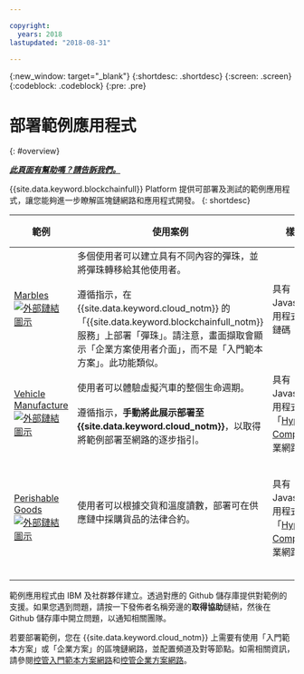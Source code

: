 ```yaml
---

copyright:
  years: 2018
lastupdated: "2018-08-31"

---
```


{:new_window: target="_blank"}
{:shortdesc: .shortdesc}
{:screen: .screen}
{:codeblock: .codeblock}
{:pre: .pre}

# 部署範例應用程式
{: #overview}


***[此頁面有幫助嗎？請告訴我們。](https://www.surveygizmo.com/s3/4501493/IBM-Blockchain-Documentation)***


{{site.data.keyword.blockchainfull}} Platform 提供可部署及測試的範例應用程式，讓您能夠進一步瞭解區塊鏈網路和應用程式開發。
{: shortdesc}

|  範例        | 使用案例       | 樣本類型     | 建立者及支援         |
| --------------|---------------------|----|-------|
| [Marbles ![外部鏈結圖示](../images/external_link.svg "外部鏈結圖示")](https://github.com/IBM-Blockchain/marbles "Marbles")| 多個使用者可以建立具有不同內容的彈珠，並將彈珠轉移給其他使用者。<br> <br> 遵循指示，在 {{site.data.keyword.cloud_notm}} 的「{{site.data.keyword.blockchainfull_notm}} 服務」上部署「彈珠」。請注意，畫面擷取會顯示「企業方案使用者介面」，而不是「入門範本方案」。此功能類似。| 具有 Javascript 應用程式的 GO 鏈碼| IBM<br> [取得協助 ![外部鏈結圖示](../images/external_link.svg "外部鏈結圖示")](https://github.com/IBM-Blockchain/marbles/issues "取得協助") |
|[Vehicle Manufacture ![外部鏈結圖示](../images/external_link.svg "外部鏈結圖示")](https://github.com/IBM-Blockchain/vehicle-manufacture "Vehicle Manufacture") | 使用者可以體驗虛擬汽車的整個生命週期。<br> <br> 遵循指示，**手動將此展示部署至 {{site.data.keyword.cloud_notm}}**，以取得將範例部署至網路的逐步指引。|具有 Javascript 應用程式的「[Hyperledger Composer](../references/hyperledger_composer.html) 商業網路定義」 | IBM<br> [取得協助 ![外部鏈結圖示](../images/external_link.svg "外部鏈結圖示")](https://github.com/IBM-Blockchain/vehicle-manufacture/issues "取得協助") |
|[Perishable Goods ![外部鏈結圖示](../images/external_link.svg "外部鏈結圖示")](https://github.com/clauseHQ/demo-clause-ibm-perishable-goods "Perishable Goods")| 使用者可以根據交貨和溫度讀數，部署可在供應鏈中採購貨品的法律合約。<br>  <br> <!-- This sample leverages the [Toolchain tool service![External link icon](../images/external_link.svg "External link icon")](../images/external_link.svg "External link icon")](https://console.bluemix.net/docs/services/ContinuousDelivery/index.html) to deploy the sample on your network automatically.--> |具有 Javascript 應用程式的「[Hyperledger Composer](../references/hyperledger_composer.html) 商業網路定義」 | [Clause ![外部鏈結圖示](../images/external_link.svg "外部鏈結圖示")](http://clause.io/ "Clause")<br> [取得協助 ![外部鏈結圖示](../images/external_link.svg "外部鏈結圖示")](https://github.com/clauseHQ/demo-clause-ibm-perishable-goods/issues "取得協助") |

範例應用程式由 IBM 及社群夥伴建立。透過對應的 Github 儲存庫提供對範例的支援。如果您遇到問題，請按一下發佈者名稱旁邊的**取得協助**鏈結，然後在 Github 儲存庫中開立問題，以通知相關團隊。

若要部署範例，您在 {{site.data.keyword.cloud_notm}} 上需要有使用「入門範本方案」或「企業方案」的區塊鏈網路，並配置頻道及對等節點。如需相關資訊，請參閱[控管入門範本方案網路](../get_start_starter_plan.html)和[控管企業方案網路](../get_start.html)。


<!--

After you provision a Starter Plan network, you can deploy the sample applications in the Network Monitor, which automates the steps to enable sample applications to run on your network. You can also enable the samples step-by-step to learn the entire process of application deployment, which you need to follow when you deploy your own applications.

-->

<!--
## Deploying sample applications in Starter Plan

Starter Plan provides a simple approach to deploy sample applications by leveraging the Toolchain service on {{site.data.keyword.cloud_notm}} with just a few clicks. After you deploy and launch a sample application, it will run on your blockchain network automatically.

Starter Plan provides two sample applications for you to start with.

* **Marbles**

  The Marbles sample enables users to create virtual marbles with different properties and to transfer them with other users. For more information about Marbles, see [Marbles Demo ![External link icon](../images/external_link.svg "External link icon")](https://github.com/IBM-Blockchain/marbles).


* **Vehicle Manufacture**

  The Vehicle Manufacture sample enables users to go through the lifecycle of a virtual vehicle. For more information about this sample, see [Vehicle Manufacture ![External link icon](../images/external_link.svg "External link icon")](https://github.com/IBM-Blockchain/vehicle-manufacture).

Complete the following steps to deploy a sample application:

1. Enter the **Network Monitor** of your Starter Plan network. If you don't have one, see [Creating a network](../get_start_starter_plan.html#creating-a-network).

2. Open the "Try samples" screen in your Network Monitor. Choose the sample application that you want to deploy and click the **Deploy via Toolchain** button.

3. A Toolchain service configuration window opens. Ensure that all required tools are correctly integrated. Note that if you have more than one organizations, make sure that you enter the correct organization name. The organization name should be the email address that you use to sign up for the network.
    **Tip**: You must disable pop-up blockers so that the Toolchain service configuration page can open.


  If this is the first application that you deploy via Toolchain, you need to authorize Toolchain to access the GitHub repository.

  ![sampleappflow2](../images/sampleappflow2.png)

  After you click the "Authorize" button, you are taken to GitHub. If you don't have a GitHub account, you need to create one. Give Toolchain access to your repositories by entering your account information. If you don't want to give Toolchain this access, you can deploy the sample applications manually. For more information, see [Deploying sample applications manually](#deploy_sample_applications_manually).

5. Click the **Create** button at the bottom of the Toolchain page. This should take you back to the Network Monitor, where the deployment of Marbles should be in process. This process should take five to 10 minutes.

After the deployment completes, you can start to use the Marbles sample on your Starter Plan network.

Because this process creates a forked GitHub repository that you have access to and control over, you can make changes to Marbles in the forked repository and commit them. These commits will trigger an automatic build of your Marbles application and allow you to demo it in {{site.data.keyword.cloud_notm}}.
-->

<!--
## Deploying sample applications manually
{: #deploy_sample_applications_manually}

If you want to deploy sample applications without using the Network Monitor, ensure that you install all software prerequisites on your local file system. For more information, see [Setting up application development environment](../v10_application.html#setting-up-application-development-environment).

You also need a blockchain network on {{site.data.keyword.cloud_notm}} with either Starter Plan or Enterprise Plan, and configure a channel and its peers. For more information, see [Govern Starter Plan network](../get_start_starter_plan.html) and [Govern Enterprise Plan network](../get_start.html). After you provision a network and can deploy applications on it, retrieve the API endpoints of your network resources that your application will access. For more information, see [Adding network API endpoints to your application](../v10_application.html#adding-network-api-endpoints-to-your-application).

You can deploy one of the following sample applications to your network:

- **Marbles**

  In the Marbles application, multiple users can create marbles with different properties and transfer them to others. The Marbles application is written in JavaScript and the chaincode is written in Go.

  You can find the sample code and instructions in [Marbles in GitHub ![External link icon](../images/external_link.svg "External link icon")](https://github.com/IBM-Blockchain/marbles).

  Use the Bluemix instructions rather than the instructions for hosting Marbles locally and input the relevant information from your network. Note that the screen captures in the Marbles GitHub show the Enterprise Plan UI (since the Enterprise Plan supports only the manual path for deploying Marbles), which is a little different from the Starter Plan UI. Nevertheless both UIs have the same basic parts, and you can find the names of your peers, channels, and other service credential information in the appropriate screens.

- **Fabcar**

  In Fabcar, you can perform **queries** and **ledger updates** on car records in the ledger. Fabcar is written in JavaScript and the chaincode is written in Go.

  You can find sample code in [Fabric car in GitHub ![External link icon](../images/external_link.svg "External link icon")](https://github.com/hyperledger/fabric-samples/tree/release/fabcar), and instruction in [Writing Your First Application ![External link icon](../images/external_link.svg "External link icon")](http://hyperledger-fabric.readthedocs.io/en/latest/write_first_app.html).

- **Other applications**

  For more information about how to host your own applications inside {{site.data.keyword.cloud_notm}}, see [Hosting applications](../v10_application.html#hosting-applications).

-->

<!--
## Deleting a sample application

To delete a sample application that was acquired through the Toolchain process, navigate to where the sample lives in the UI. Because sample applications are instantiated on a channel, you can find the sample in channels. Click **Channels** on the left navigation to open the "Channels" screen. Click the relevant channel on which the sample is instantiated, and then click **Chaincode**. This displays chaincode that are instantiated on this channel.

If you click the chaincode of your application, you can see a **Delete** tab. However, clicking **Delete** alone does not delete the sample application, but delete only the chaincode container.  You also need to navigate to the {{site.data.keyword.cloud_notm}} dashboard and the Toolchain dashboard to delete the sample there.

-->
